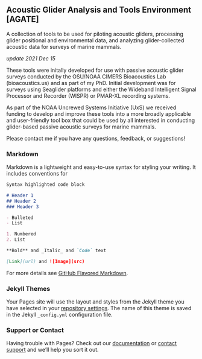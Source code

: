 ## Acoustic Glider Analysis and Tools Environment [AGATE]

A collection of tools to be used for piloting acoustic gliders, processing glider positional and environmental data, and analyzing glider-collected acoustic data for surveys of marine mammals.

_update 2021 Dec 15_

These tools were initally developed for use with passive acoustic glider surveys conducted by the OSU/NOAA CIMERS Bioacoustics Lab (bioacoustics.us) and as part of my PhD. Initial development was for surveys using Seaglider platforms and either the Wideband Intelligent Signal Processor and Recorder (WISPR) or PMAR-XL recording systems.

As part of the NOAA Uncrewed Systems Initiative (UxS) we received funding to develop and improve these tools into a more broadly applicable and user-friendly tool box that could be used by all interested in conducting glider-based passive acoustic surveys for marine mammals.

Please contact me if you have any questions, feedback, or suggestions!



### Markdown

Markdown is a lightweight and easy-to-use syntax for styling your writing. It includes conventions for

```markdown
Syntax highlighted code block

# Header 1
## Header 2
### Header 3

- Bulleted
- List

1. Numbered
2. List

**Bold** and _Italic_ and `Code` text

[Link](url) and ![Image](src)
```

For more details see [GitHub Flavored Markdown](https://guides.github.com/features/mastering-markdown/).

### Jekyll Themes

Your Pages site will use the layout and styles from the Jekyll theme you have selected in your [repository settings](https://github.com/sfregosi/agate/settings). The name of this theme is saved in the Jekyll `_config.yml` configuration file.

### Support or Contact

Having trouble with Pages? Check out our [documentation](https://docs.github.com/categories/github-pages-basics/) or [contact support](https://github.com/contact) and we’ll help you sort it out.
